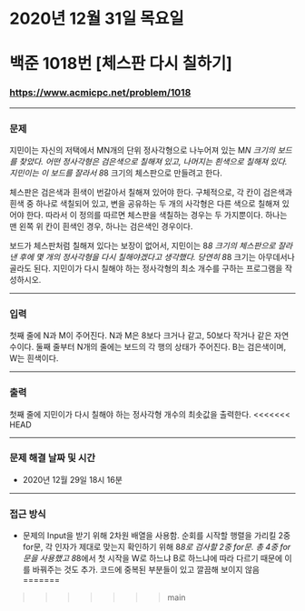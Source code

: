 
# 2020년 12월 31일 목요일
# 백준 1018번 [체스판 다시 칠하기]
### https://www.acmicpc.net/problem/1018

---

### 문제
지민이는 자신의 저택에서 MN개의 단위 정사각형으로 나누어져 있는 M*N 크기의 보드를 찾았다. 어떤 정사각형은 검은색으로 칠해져 있고, 나머지는 흰색으로 칠해져 있다. 지민이는 이 보드를 잘라서 8*8 크기의 체스판으로 만들려고 한다.

체스판은 검은색과 흰색이 번갈아서 칠해져 있어야 한다. 구체적으로, 각 칸이 검은색과 흰색 중 하나로 색칠되어 있고, 변을 공유하는 두 개의 사각형은 다른 색으로 칠해져 있어야 한다. 따라서 이 정의를 따르면 체스판을 색칠하는 경우는 두 가지뿐이다. 하나는 맨 왼쪽 위 칸이 흰색인 경우, 하나는 검은색인 경우이다.

보드가 체스판처럼 칠해져 있다는 보장이 없어서, 지민이는 8*8 크기의 체스판으로 잘라낸 후에 몇 개의 정사각형을 다시 칠해야겠다고 생각했다. 당연히 8*8 크기는 아무데서나 골라도 된다. 지민이가 다시 칠해야 하는 정사각형의 최소 개수를 구하는 프로그램을 작성하시오.

---

### 입력
첫째 줄에 N과 M이 주어진다. N과 M은 8보다 크거나 같고, 50보다 작거나 같은 자연수이다. 둘째 줄부터 N개의 줄에는 보드의 각 행의 상태가 주어진다. B는 검은색이며, W는 흰색이다.

---

### 출력
첫째 줄에 지민이가 다시 칠해야 하는 정사각형 개수의 최솟값을 출력한다.
<<<<<<< HEAD

---

### 문제 해결 날짜 및 시간

- 2020년 12월 29일 18시 16분

---

### 접근 방식
- 문제의 Input을 받기 위해 2차원 배열을 사용함. 순회를 시작할 행렬을 가리킬 2중 for문, 각 인자가 제대로 맞는지 확인하기 위해 8*8로 검사할 2중 for문. 총 4중 for문을 사용했고 8*8에서 첫 시작을 W로 하느냐 B로 하느냐에 따라 다르기 때문에 이를 바꿔주는 것도 추가. 코드에 중복된 부분들이 있고 깔끔해 보이지 않음
=======
>>>>>>> main
